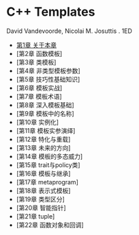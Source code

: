 # C++ Templates

David Vandevoorde, Nicolai M. Josuttis . 1ED

- [第1章 关于本章](chapter1_zh.md)
- [第2章 函数模板]
- [第3章 类模板]
- [第4章 非类型模板参数]
- [第5章 技巧性基础知识]
- [第6章 模板实战]
- [第7章 模板术语]
- [第8章 深入模板基础]
- [第9章 模板中的名称]
- [第10章 实例化]
- [第11章 模板实参演绎]
- [第12章 特化与重载]
- [第13章 未来的方向]
- [第14章 模板的多态威力]
- [第15章 trait与policy类]
- [第16章 模板与继承]
- [第17章 metaprogram]
- [第18章 表示式模板]
- [第19章 类型区分]
- [第20章 智能指针]
- [第21章 tuple]
- [第22章 函数对象和回调]
